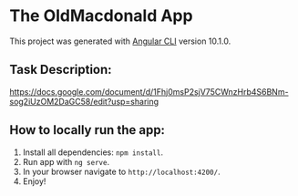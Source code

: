 # The OldMacdonald App

This project was generated with [Angular CLI](https://github.com/angular/angular-cli) version 10.1.0.

## Task Description:
https://docs.google.com/document/d/1Fhj0msP2sjV75CWnzHrb4S6BNm-sog2iUzOM2DaGC58/edit?usp=sharing

## How to locally run the app:
1. Install all dependencies: `npm install`.
2. Run app with `ng serve`.
3. In your browser navigate to `http://localhost:4200/`.
4. Enjoy!